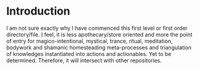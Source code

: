 # Introduction #

I am not sure exactly why I have commenced this first level or first order directory/file. I feel, it is less apothecary/store oriented and more the point of entry for magico-intentional, mystical, trance, ritual, meditation, bodywork and shamanic homesteading meta-processes and triangulation of knowledges instantiated into actions and actionables. Yet to be determined. Therefore, it will intersect with other repositories.
